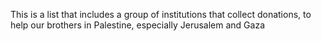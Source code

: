 <p>
This is a list that includes a group of institutions that collect donations, to help our brothers in Palestine, especially Jerusalem and Gaza
</p>